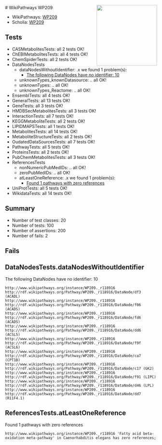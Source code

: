 <img style="float: right; width: 200px" src="https://upload.wikimedia.org/wikipedia/commons/thumb/8/83/Wplogo_with_text_500.png/640px-Wplogo_with_text_500.png" />
# WikiPathways WP209

* WikiPathways: [WP209](https://identifiers.org/wikipathways:WP209)
* Scholia: [WP209](https://scholia.toolforge.org/wikipathways/WP209)
## Tests
* CASMetabolitesTests: all 2 tests OK!
* ChEBIMetabolitesTests: all 4 tests OK!
* ChemSpiderTests: all 2 tests OK!
* DataNodesTests
    * dataNodesWithoutIdentifier: .x we found 1 problem(s):
        * [The following DataNodes have no identifier: 10](#8792c490)
    * unknownTypes_knownDatasource: .. all OK!
    * unknownTypes: .. all OK!
    * unknownTypes_Reactome: .. all OK!
* EnsemblTests: all 4 tests OK!
* GeneralTests: all 13 tests OK!
* GeneTests: all 3 tests OK!
* HMDBSecMetabolitesTests: all 3 tests OK!
* InteractionTests: all 7 tests OK!
* KEGGMetaboliteTests: all 2 tests OK!
* LIPIDMAPSTests: all 1 tests OK!
* MetabolitesTests: all 14 tests OK!
* MetaboliteStructureTests: all 2 tests OK!
* OudatedDataSourcesTests: all 7 tests OK!
* PathwayTests: all 5 tests OK!
* ProteinsTests: all 2 tests OK!
* PubChemMetabolitesTests: all 3 tests OK!
* ReferencesTests
    * nonNumericPubMedIDs: .. all OK!
    * zeroPubMedIDs: .. all OK!
    * atLeastOneReference: .x we found 1 problem(s):
        * [Found 1 pathways with zero references](#35eb778e)
* UniProtTests: all 5 tests OK!
* WikidataTests: all 14 tests OK!


## Summary

* Number of test classes: 20
* Number of tests: 100
* Number of assertions: 200
* Number of fails: 2

## Fails

<a name="8792c490" />

## DataNodesTests.dataNodesWithoutIdentifier

The following DataNodes have no identifier: 10
```
http://www.wikipathways.org/instance/WP209._r118916 http://rdf.wikipathways.org/Pathway/WP209._r118916/DataNode/df3 (ACADL)
http://www.wikipathways.org/instance/WP209._r118916 http://rdf.wikipathways.org/Pathway/WP209._r118916/DataNode/f06 (ACADS)
http://www.wikipathways.org/instance/WP209._r118916 http://rdf.wikipathways.org/Pathway/WP209._r118916/DataNode/fd6 (ACADS)
http://www.wikipathways.org/instance/WP209._r118916 http://rdf.wikipathways.org/Pathway/WP209._r118916/DataNode/dd6 (ACSL5)
http://www.wikipathways.org/instance/WP209._r118916 http://rdf.wikipathways.org/Pathway/WP209._r118916/DataNode/f9f (ACSL6)
http://www.wikipathways.org/instance/WP209._r118916 http://rdf.wikipathways.org/Pathway/WP209._r118916/DataNode/ca7 (CPT1B)
http://www.wikipathways.org/instance/WP209._r118916 http://rdf.wikipathways.org/Pathway/WP209._r118916/DataNode/c17 (GK2)
http://www.wikipathways.org/instance/WP209._r118916 http://rdf.wikipathways.org/Pathway/WP209._r118916/DataNode/f91 (LIPC)
http://www.wikipathways.org/instance/WP209._r118916 http://rdf.wikipathways.org/Pathway/WP209._r118916/DataNode/d46 (LPL)
http://www.wikipathways.org/instance/WP209._r118916 http://rdf.wikipathways.org/Pathway/WP209._r118916/DataNode/dd7 (R11F4.1)
```

<a name="35eb778e" />

## ReferencesTests.atLeastOneReference

Found 1 pathways with zero references
```
http://www.wikipathways.org/instance/WP209._r118916 'Fatty acid beta-oxidation meta-pathway' in Caenorhabditis elegans has zero references; 
```

